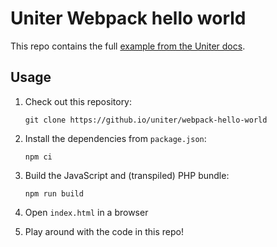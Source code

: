 Uniter Webpack hello world
==========================

This repo contains the full [example from the Uniter docs](https://uniter.github.io/docs/uniter/webpack_hello_world.html).

Usage
-----

1. Check out this repository:

   `git clone https://github.io/uniter/webpack-hello-world`

2. Install the dependencies from `package.json`:

   `npm ci`

3. Build the JavaScript and (transpiled) PHP bundle:

   `npm run build`

4. Open `index.html` in a browser

5. Play around with the code in this repo!
